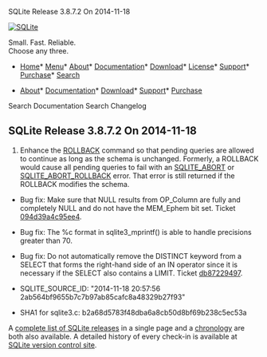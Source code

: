 




SQLite Release 3\.8\.7\.2 On 2014\-11\-18




[![SQLite](../images/sqlite370_banner.gif)](../index.html)


Small. Fast. Reliable.  
Choose any three.


* [Home](../index.html)* [Menu](javascript:void(0))* [About](../about.html)* [Documentation](../docs.html)* [Download](../download.html)* [License](../copyright.html)* [Support](../support.html)* [Purchase](../prosupport.html)* [Search](javascript:void(0))




* [About](../about.html)* [Documentation](../docs.html)* [Download](../download.html)* [Support](../support.html)* [Purchase](../prosupport.html)






Search Documentation
Search Changelog







## SQLite Release 3\.8\.7\.2 On 2014\-11\-18

1. Enhance the [ROLLBACK](../lang_transaction.html) command so that pending queries are allowed to continue as long
 as the schema is unchanged. Formerly, a ROLLBACK would cause all pending queries to
 fail with an [SQLITE\_ABORT](../rescode.html#abort) or [SQLITE\_ABORT\_ROLLBACK](../rescode.html#abort_rollback) error. That error is still returned
 if the ROLLBACK modifies the schema.
- Bug fix: Make sure that NULL results from OP\_Column are fully and completely NULL and
 do not have the MEM\_Ephem bit set.
 Ticket [094d39a4c95ee4](https://www.sqlite.org/src/info/094d39a4c95ee4).
- Bug fix: The %c format in sqlite3\_mprintf() is able to handle precisions greater than 70\.
- Bug fix: Do not automatically remove the DISTINCT keyword from a SELECT that forms
 the right\-hand side of an IN operator since it is necessary if the SELECT also
 contains a LIMIT.
 Ticket [db87229497](https://www.sqlite.org/src/info/db87229497).

- SQLITE\_SOURCE\_ID: "2014\-11\-18 20:57:56 2ab564bf9655b7c7b97ab85cafc8a48329b27f93"
- SHA1 for sqlite3\.c: b2a68d5783f48dba6a8cb50d8bf69b238c5ec53a



A [complete list of SQLite releases](../changes.html)
 in a single page and a [chronology](../chronology.html) are both also available.
 A detailed history of every
 check\-in is available at
 [SQLite version control site](https://www.sqlite.org/src/timeline).


